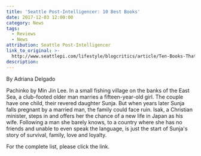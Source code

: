```yaml
---
title: 'Seattle Post-Intelligencer: 10 Best Books'
date: 2017-12-03 12:00:00
category: News
tags:
  - Reviews
  - News
attribution: Seattle Post-Intelligencer
link_to_original: >-
  http://www.seattlepi.com/lifestyle/blogcritics/article/Ten-Books-That-Made-2017-More-Bearable-12403181.php
description:
---
```



By Adriana Delgado

Pachinko by Min Jin Lee. In a small fishing village on the banks of the East Sea, a club-footed older man marries a fifteen-year-old girl. The couple have one child, their revered daughter Sunja. But when years later Sunja falls pregnant by a married man, the family could face ruin. Isak, a Christian minister, steps in and offers her the chance of a new life in Japan as his wife. Following a man she barely knows, to a country where she has no friends and unable to even speak the language, is just the start of Sunja's story of survival, family, love and loyalty.

For the complete list, please click the link.